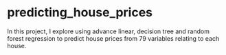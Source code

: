 # predicting_house_prices
In this project, I explore using advance linear, decision tree and random forest regression to predict house prices from 79 variables relating to each house. 
